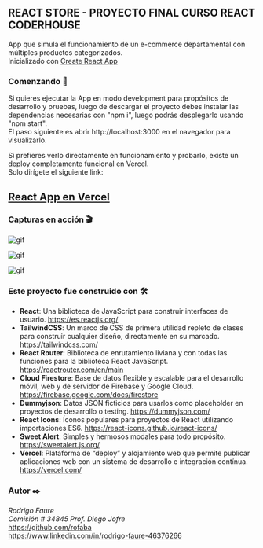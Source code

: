   ## REACT STORE - PROYECTO FINAL CURSO REACT CODERHOUSE

  App que simula el funcionamiento de un e-commerce departamental con múltiples productos categorizados.  
  Inicializado con [Create React App](https://github.com/facebook/create-react-app)

### Comenzando 🚀
Si quieres ejecutar la App en modo development para propósitos de desarrollo y pruebas, luego de descargar el proyecto debes instalar las dependencias necesarias con "npm i", luego podrás desplegarlo usando "npm start". <br> El paso siguiente es abrir http://localhost:3000 en el navegador para visualizarlo.
  <br>

Si prefieres verlo directamente en funcionamiento y probarlo, existe un deploy completamente funcional en Vercel.  
Solo dirígete el siguiente link:  
  
 ## [React App en Vercel](https://coder-react-app-rodrigofaure.vercel.app/)

### Capturas en acción 🎬

![gif](https://media.giphy.com/media/Jvvqayouquv6pMjhC9/giphy.gif)


![gif](https://media.giphy.com/media/cTN9JJmZc7WEcMVLCq/giphy.gif)

![gif](https://media.giphy.com/media/IOZ8rCFCVB6bLuu0LL/giphy.gif)

### Este proyecto fue construido con 🛠️
- **React**: Una biblioteca de JavaScript para construir interfaces de usuario. https://es.reactjs.org/
- **TailwindCSS**: Un marco de CSS de primera utilidad repleto de clases para construir cualquier diseño, directamente en su marcado. https://tailwindcss.com/
- **React Router**: Biblioteca de enrutamiento liviana y con todas las funciones para la biblioteca React JavaScript. https://reactrouter.com/en/main
- **Cloud Firestore**: Base de datos flexible y escalable para el desarrollo móvil, web y de servidor de Firebase y Google Cloud. https://firebase.google.com/docs/firestore
- **Dummyjson**: Datos JSON ficticios para usarlos como placeholder en proyectos de desarrollo o testing. https://dummyjson.com/
- **React Icons**: Íconos populares para proyectos de React utilizando importaciones ES6. https://react-icons.github.io/react-icons/
- **Sweet Alert**: Simples y hermosos modales para todo propósito. https://sweetalert.js.org/
- **Vercel**: Plataforma de “deploy” y alojamiento web que permite publicar aplicaciones web con un sistema de desarrollo e integración contínua.  https://vercel.com/

### Autor ✒️
*Rodrigo Faure*  
*Comisión # 34845 Prof. Diego Jofre*  
https://github.com/rofaba  
https://www.linkedin.com/in/rodrigo-faure-46376266
